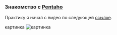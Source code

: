 ### Знакомство с [Pentaho](https://www.hitachivantara.com/en-us/products/pentaho-plus-platform/data-integration-analytics/pentaho-community-edition.html)

Практику я начал с видео по следующей [ссылке](https://www.youtube.com/watch?v=K3X9wIC0jO8).

картинка ![картинка]()